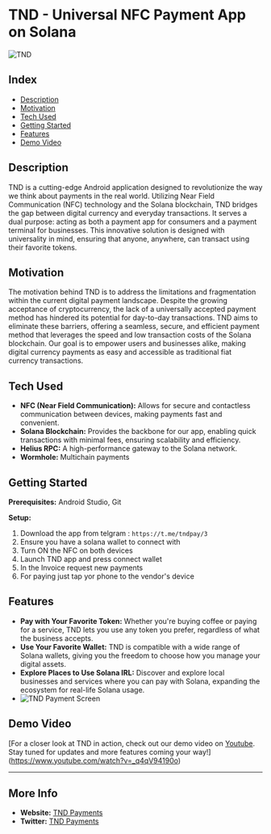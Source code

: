 # TND - Universal NFC Payment App on Solana
![TND](https://i.imgur.com/F9IO0LQ.png "Payment Screen")
## Index

- [Description](#description)
- [Motivation](#motivation)
- [Tech Used](#tech-used)
- [Getting Started](#getting-started)
- [Features](#features)
- [Demo Video](#demo-video)



## Description

TND is a cutting-edge Android application designed to revolutionize the way we think about payments in the real world. Utilizing Near Field Communication (NFC) technology and the Solana blockchain, TND bridges the gap between digital currency and everyday transactions. It serves a dual purpose: acting as both a payment app for consumers and a payment terminal for businesses. This innovative solution is designed with universality in mind, ensuring that anyone, anywhere, can transact using their favorite tokens.

## Motivation

The motivation behind TND is to address the limitations and fragmentation within the current digital payment landscape. Despite the growing acceptance of cryptocurrency, the lack of a universally accepted payment method has hindered its potential for day-to-day transactions. TND aims to eliminate these barriers, offering a seamless, secure, and efficient payment method that leverages the speed and low transaction costs of the Solana blockchain. Our goal is to empower users and businesses alike, making digital currency payments as easy and accessible as traditional fiat currency transactions.

## Tech Used

- **NFC (Near Field Communication):** Allows for secure and contactless communication between devices, making payments fast and convenient.
- **Solana Blockchain:** Provides the backbone for our app, enabling quick transactions with minimal fees, ensuring scalability and efficiency.
- **Helius RPC:** A high-performance gateway to the Solana network.
- **Wormhole:** Multichain payments


## Getting Started

**Prerequisites:** Android Studio, Git

**Setup:**
1. Download the app from telgram : `https://t.me/tndpay/3`
2. Ensure you have a solana wallet to connect with
3. Turn ON the NFC on both devices
4. Launch TND app and press connect wallet
5. In the Invoice request new payments
6. For paying just tap yor phone to the vendor's device

## Features

- **Pay with Your Favorite Token:** Whether you're buying coffee or paying for a service, TND lets you use any token you prefer, regardless of what the business accepts.
- **Use Your Favorite Wallet:** TND is compatible with a wide range of Solana wallets, giving you the freedom to choose how you manage your digital assets.
- **Explore Places to Use Solana IRL:** Discover and explore local businesses and services where you can pay with Solana, expanding the ecosystem for real-life Solana usage.
- ![TND Payment Screen](https://imgur.com/undefined)


## Demo Video

[For a closer look at TND in action, check out our demo video on [Youtube](#). Stay tuned for updates and more features coming your way!](https://www.youtube.com/watch?v=_q4qV94190o)

---

## More Info

- **Website:** [TND Payments](https://www.tndpayments.com/)
- **Twitter:** [TND Payments](https://twitter.com/TNDpayments)
